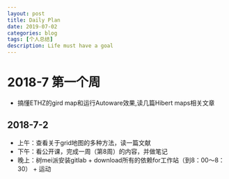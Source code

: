 ```yaml
---
layout: post
title: Daily Plan
date: 2019-07-02
categories: blog
tags: [个人总结]
description: Life must have a goal
---
```



# 2018-7 第一个周

* 搞懂ETHZ的gird map和运行Autoware效果,读几篇Hibert maps相关文章

## 2018-7-2

- 上午：查看关于grid地图的多种方法，读一篇文献
- 下午：看公开课，完成一周（第8周）的内容，并做笔记
- 晚上：树mei派安装gitlab + download所有的依赖for工作站（到8：00～8：30） + 运动
